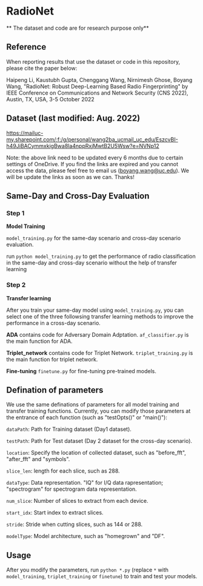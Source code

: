 # RadioNet

** The dataset and code are for research purpose only**

## Reference
When reporting results that use the dataset or code in this repository, please cite the paper below:

Haipeng Li, Kaustubh Gupta, Chenggang Wang, Nirnimesh Ghose, Boyang Wang, "RadioNet: Robust Deep-Learning Based Radio Fingerprinting" by IEEE Conference on Communications and Network Security (CNS 2022), Austin, TX, USA, 3-5 October 2022

## Dataset (last modified: Aug. 2022)

https://mailuc-my.sharepoint.com/:f:/g/personal/wang2ba_ucmail_uc_edu/EszcvBI-h49JiBACymmxkigBwa8la4nppRxjMwtB2U5Wsw?e=NVNp12 

Note: the above link need to be updated every 6 months due to certain settings of OneDrive. If you find the links are expired and you cannot access the data, please feel free to email us (boyang.wang@uc.edu). We will be update the links as soon as we can. Thanks!

## Same-Day and Cross-Day Evaluation

### Step 1

**Model Training** 

`model_training.py` for the same-day scenario and cross-day scenario evaluation. 

run `python model_training.py` to get the performance of radio classification in the same-day and cross-day scenario without the help of transfer learning

### Step 2

**Transfer learning**

After you train your same-day model using `model_training.py`, you can select one of the three followsing transfer learning methods to improve the performance in a cross-day scenario.

**ADA** contains code for Adversary Domain Adptation. `af_classifier.py` is the main function for ADA.

**Triplet_network** contains code for Triplet Network. `triplet_training.py` is the main function for triplet network.

**Fine-tuning** `finetune.py` for fine-tuning pre-trained models. 

## Defination of parameters

We use the same definations of parameters for all model training and transfer training functions. Currently, you can modify those parameters at the entrance of each function (such as "testOpts()" or "main()"):

`dataPath`: Path for Training dataset (Day1 dataset).

`testPath`: Path for Test dataset (Day 2 dataset for the cross-day scenario).

`location`: Specify the location of collected dataset, such as "before_fft", "after_fft" and "symbols".

`slice_len`: length for each slice, such as 288.

`dataType`: Data representation. "IQ" for I/Q data rapresentation; "spectrogram" for spectrogram data representation.

`num_slice`: Number of slices to extract from each device.

`start_idx`: Start index to extract slices.

`stride`: Stride when cutting slices, such as 144 or 288.

`modelType`: Model architecture, such as "homegrown" and "DF".

## Usage 
After you modify the parameters, run `python *.py` (replace `*` with `model_training`, `triplet_training` or `finetune`) to train and test your models. 

